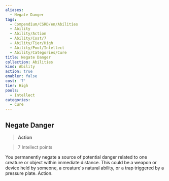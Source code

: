 ```yaml
---
aliases:
  - Negate Danger
tags:
  - Compendium/CSRD/en/Abilities
  - Ability
  - Ability/Action
  - Ability/Cost/7
  - Ability/Tier/High
  - Ability/Pool/Intellect
  - Ability/Categories/Cure
title: Negate Danger
collection: Abilities
kind: Ability
action: true
enabler: false
cost: '7'
tier: High
pools:
  - Intellect
categories:
  - Cure
---
```

## Negate Danger    
>**Action**    
>7 Intellect points  
    
You permanently negate a source of potential danger related to one creature or object within immediate distance. This could be a weapon or device held by someone, a creature's natural ability, or a trap triggered by a pressure plate. Action.